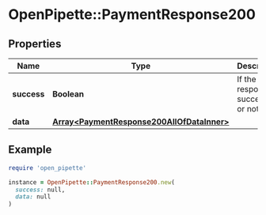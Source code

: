 # OpenPipette::PaymentResponse200

## Properties

| Name | Type | Description | Notes |
| ---- | ---- | ----------- | ----- |
| **success** | **Boolean** | If the response is successful or not | [optional] |
| **data** | [**Array&lt;PaymentResponse200AllOfDataInner&gt;**](PaymentResponse200AllOfDataInner.md) |  | [optional] |

## Example

```ruby
require 'open_pipette'

instance = OpenPipette::PaymentResponse200.new(
  success: null,
  data: null
)
```

